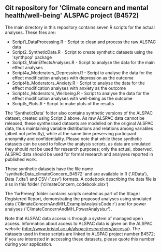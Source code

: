 ## Git repository for 'Climate concern and mental health/well-being' ALSPAC project (B4572)

The main directory in this repository contains seven R scripts for the actual analyses. These files are:
 - Script1_DataProcessing.R - Script to clean and process the raw ALSPAC data
 - Script2_SyntheticData.R - Script to create synthetic datasets using the 'synthpop' package
 - Script3_MainEffectsAnalyses.R - Script to analyse the data for the main effect analyses
 - Script4a_Moderators_Depression.R - Script to analyse the data for the effect modification analyses with depression as the outcome
 - Script4b_Moderators_Anxiety.R - Script to analyse the data for the effect modification analyses with anxiety as the outcome
 - Script4c_Moderators_Wellbeing.R - Script to analyse the data for the effect modification analyses with well-being as the outcome
 - Script5_Plots.R - Script to make plots of the results
 
 
The 'SyntheticData' folder also contains synthetic versions of the ALSPAC dataset, created
using Script 2 above. As raw ALSPAC data cannot be released, these synthesised datasets are modelled on the original 
ALSPAC data, thus maintaining variable distributions and relations among variables (albeit not pefectly), while 
at the same time preserving participant anonymity and confidentiality. Please note that while these synthetic datasets 
can be used to follow the analysis scripts, as data are simulated they should *not* be used for research purposes; 
only the actual, observed, ALSPAC data should be used for formal research and analyses reported in published work.

These synthetic datasets have the file name 'syntheticData_climateConcern_B4572' and are available in R ('.RData'),
Data ('.dta') and CSV ('.csv') formats. A codebook describing the data file is also in this folder ('climateConcern_codebook.xlsx')


The 'forPrereg' folder contains scripts created as part of the Stage I Registered Report, demonstrating the proposed 
analyses using simulated data ('ClimateConcernAndMH_ExampleAnalysisCode.r') and for power analyses 
('ClimateConcernAndMH_PowerAnalysis.r').


Note that ALSPAC data access is through a system of managed open access. Information about access to ALSPAC data is 
given on the ALSPAC website (http://www.bristol.ac.uk/alspac/researchers/access/). The datasets used in these
scripts are linked to ALSPAC project number B4572; if you are interested in accessing these datasets, please quote 
this number during your application.
